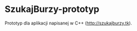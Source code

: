 SzukajBurzy-prototyp
====================

Prototyp dla aplikacji napisanej w C++ (http://szukajburzy.tk).

